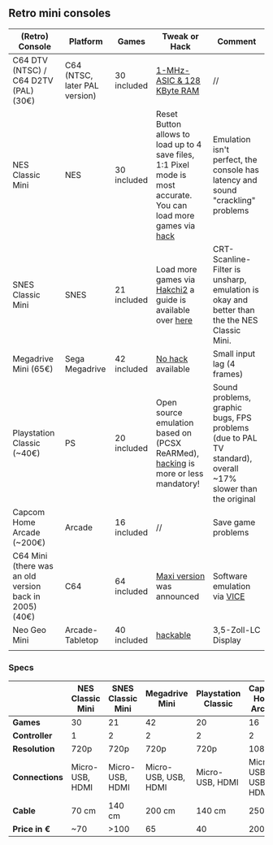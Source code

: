 
## Retro mini consoles

| (Retro) Console                                        | Platform                      | Games       | Tweak or Hack                                                                                                                                                                                                         | Comment                                                                                                    |
| ------------------------------------------------------ | ----------------------------- | ----------- | --------------------------------------------------------------------------------------------------------------------------------------------------------------------------------------------------------------------- | ---------------------------------------------------------------------------------------------------------- |
| C64 DTV (NTSC) / C64 D2TV (PAL)  (30€)                 | C64 (NTSC, later PAL version) | 30 included | [1-MHz-ASIC & 128 KByte RAM](http://www.orrville.net/dtvhacking/)                                                                                                                                                     | //                                                                                                         |
| NES Classic Mini                                       | NES                           | 30 included | Reset Button allows to load up to 4 save files, 1:1 Pixel mode is most accurate. You can load more games via [hack](https://www.digitaltrends.com/gaming/how-to-hack-a-nes-classic-edition/)                          | Emulation isn't perfect, the console has latency and sound "crackling" problems                            |
| SNES Classic Mini                                      | SNES                          | 21 included | Load more games via [Hakchi2](https://github.com/ClusterM/hakchi2/releases) a guide is available over [here](https://www.reddit.com/r/miniSNESmods/comments/751rhw/new_user_step_by_step_guide_to_installing_hakchi/) | CRT-Scanline-Filter is unsharp, emulation is okay and better than the the NES Classic Mini.                |
| Megadrive Mini (65€)                                   | Sega Megadrive                | 42 included | [No hack](https://modmyclassic.com/2019/09/20/sega-mega-drive-genesis-project-lunar-hack-update/) available                                                                                                           | Small input lag (4 frames)                                                                                 |
| Playstation Classic (~40€)                             | PS                            | 20 included | Open source emulation based on (PCSX ReARMed), [hacking](https://www.androidcentral.com/everything-you-need-know-about-modding-playstation-classic) is more or less mandatory!                                        | Sound problems, graphic bugs, FPS problems (due to PAL TV standard), overall ~17% slower than the original |
| Capcom Home Arcade (~200€)                             | Arcade                        | 16 included | //                                                                                                                                                                                                                    | Save game problems                                                                                         |
| C64 Mini (there was an old version back in 2005) (40€) | C64                           | 64 included | [Maxi version](https://retrogames.biz/the-c64) was announced                                                                                                                                                          | Software emulation via [VICE](http://vice-emu.sourceforge.net/)                                            |
| Neo Geo Mini                                           | Arcade-Tabletop               | 40 included | [hackable](https://www.reddit.com/r/NeoGeoMini/comments/ciw1dq/the_neogeo_mini_hacking_guide_youve_been_looking/)                                                                                                     | 3,5-Zoll-LC Display                                                                                        |
|                                                        |

### Specs

|                 | NES Classic Mini | SNES Classic Mini | Megadrive Mini       | Playstation Classic | Capcom Home Arcade   | C64 Mini             | Neo Geo Mini     |
| --------------- | ---------------- | ----------------- | -------------------- | ------------------- | -------------------- | -------------------- | ---------------- |
| **Games**       | 30               | 21                | 42                   | 20                  | 16                   | 64                   | 40               |
| **Controller**  | 1                | 2                 | 2                    | 2                   | 2                    | 1                    | 1                |
| **Resolution**  | 720p             | 720p              | 720p                 | 720p                | 1080p                | 720p                 | 720p             |
| **Connections** | Micro-USB, HDMI  | Micro-USB, HDMI   | Micro-USB, USB, HDMI | Micro-USB, HDMI     | Micro-USB, USB, HDMI | Micro-USB, USB, HDMI | USB-C, Mini-HDMI |
| **Cable**       | 70 cm            | 140 cm            | 200 cm               | 140 cm              | 250 cm               | 120 cm               | ?                |
| **Price in €**  | ~70              | >100              | 65                   | 40                  | 200                  | 40                   | 80               |

